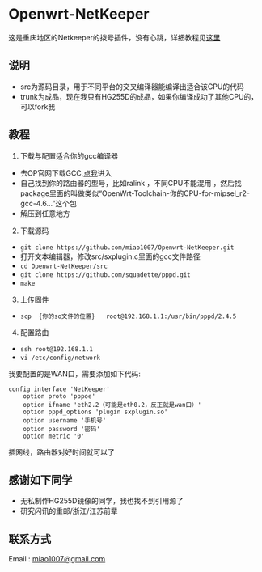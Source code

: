 Openwrt-NetKeeper
=================

这是重庆地区的Netkeeper的拨号插件，没有心跳，详细教程见[这里](http://www.right.com.cn/forum/thread-141979-1-1.html)

说明
-----------------
* src为源码目录，用于不同平台的交叉编译器能编译出适合该CPU的代码
* trunk为成品，现在我只有HG255D的成品，如果你编译成功了其他CPU的，可以fork我

教程
-----------------
1. 下载与配置适合你的gcc编译器
  * 去OP官网下载GCC,[点我](http://downloads.openwrt.org.cn/PandoraBox/)进入
  * 自己找到你的路由器的型号，比如ralink ，不同CPU不能混用 ，然后找package里面的叫做类似“OpenWrt-Toolchain-你的CPU-for-mipsel_r2-gcc-4.6...”这个包 
  * 解压到任意地方

2. 下载源码
  * `git clone https://github.com/miao1007/Openwrt-NetKeeper.git`
  * 打开文本编辑器，修改src/sxplugin.c里面的gcc文件路径
  * `cd Openwrt-NetKeeper/src`
  * `git clone https://github.com/squadette/pppd.git`
  * `make`

3. 上传固件
  * `scp  {你的so文件的位置}   root@192.168.1.1:/usr/bin/pppd/2.4.5`

4. 配置路由
  * `ssh root@192.168.1.1`
  * `vi /etc/config/network`


我要配置的是WAN口，需要添加如下代码:
		
	config interface 'NetKeeper'
        option proto 'pppoe'
        option ifname 'eth2.2（可能是eth0.2，反正就是wan口）'
        option pppd_options 'plugin sxplugin.so'
        option username '手机号'
        option password '密码'
        option metric '0'
    
    

插网线，路由器对好时间就可以了

感谢如下同学
-----------------
* 无私制作HG255D镜像的同学，我也找不到引用源了
* 研究闪讯的重邮/浙江/江苏前辈

联系方式
-----------------
Email : miao1007@gmail.com
